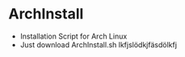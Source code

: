 # ArchInstall
-  Installation Script for Arch Linux
-  Just download ArchInstall.sh
lkfjslödkjfäsdölkfj